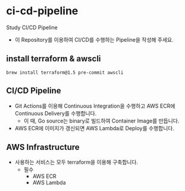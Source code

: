 # ci-cd-pipeline

Study CI/CD Pipeline

- 이 Repository를 이용하여 CI/CD를 수행하는 Pipeline을 작성해 주세요.
## install terraform & awscli

```
brew install terraform@1.5 pre-commit awscli
```

## CI/CD Pipeline

- Git Actions를 이용해 Continuous Integration을 수행하고 AWS ECR에 Continuous Delivery를 수행합니다.
  - 이 때, Go source는 binary로 빌드하여 Container Image를 만듭니다.
- AWS ECR에 이미지가 갱신되면 AWS Lambda로 Deploy를 수행합니다.

## AWS Infrastructure

- 사용하는 서비스는 모두 terraform을 이용해 구축합니다.
  - 필수
    - AWS ECR
    - AWS Lambda

